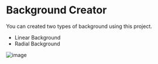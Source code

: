 # Background Creator

You can created two types of background using this project.
- Linear Background
- Radial Background
  
![image](https://github.com/pavitrachavda97/background-creator/assets/91004608/fec4dde9-0ec4-495e-bcd3-f73ccc0e4a6c)
